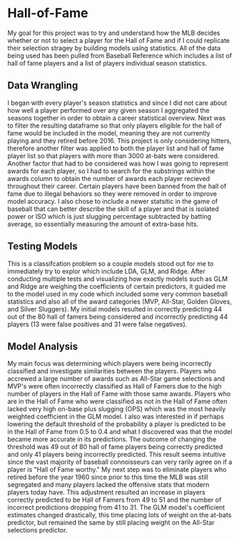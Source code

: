 # Hall-of-Fame

My goal for this project was to try and understand how the MLB decides whether or not to select a player for the Hall of Fame and if I could replicate their selection stragey by building models using statistics. All of the data being used has been pulled from Baseball Reference which includes a list of hall of fame players and a list of players individual season statistics. 
## Data Wrangling

I began with every player's season statistics and since I did not care about how well a player performed over any given season I aggregated the seasons together in order to obtain a career statistical overview. Next was to filter the resulting dataframe so that only players eligible for the hall of fame would be included in the model, meaning they are not currently playing and they retired before 2016. This project is only considering hitters, therefore another filter was applied to both the player list and hall of fame player list so that players with more than 3000 at-bats were considered. Another factor that had to be considered was how I was going to represent awards for each player, so I had to search for the substrings within the awards column to obtain the number of awards each player recieved throughout their career. Certain players have been banned from the hall of fame due to illegal behaviors so they were removed in order to improve model accuracy. I also chose to include a newer statsitic in the game of baseball that can better describe the skill of a player and that is isolated power or ISO which is just slugging percentage subtracted by batting average, so essentially measuring the amount of extra-base hits.

## Testing Models

This is a classifcation problem so a couple models stood out for me to immediately try to explor which include LDA, GLM, and Ridge. After conducting multiple tests and visualizing how exactly models such as GLM and Ridge are weighing the coefficients of certain predictors, it guided me to the model used in my code which included some very common baseball statistics and also all of the award categories (MVP, All-Star, Golden Gloves, and Silver Sluggers). My initial models resulted in correctly predicting 44 out of the 80 hall of famers being considered and incorrectly predicting 44 players (13 were false positives and 31 were false negatives).

## Model Analysis

My main focus was determining which players were being incorrectly classified and investigate similarities between the players. Players who accrewed a large number of awards such as All-Star game selections and MVP's were often incorrectly classified as Hall of Famers due to the high number of players in the Hall of Fame with those same awards. Players who are in the Hall of Fame who were classified as not in the Hall of Fame often lacked very high on-base plus slugging (OPS) which was the most heavily weighted coefficient in the GLM model. I also was interested in if perhaps lowering the default threshold of the probability a player is predicted to be in the Hall of Fame from 0.5 to 0.4 and what I discovered was that the model became more accurate in its predictions. The outcome of changing the threshold was 49 out of 80 hall of fame players being correctly predicted and only 41 players being incorrectly predicted. This result seems intuitive since the vast majority of baseball connoisseurs can very rarily agree on if a player is "Hall of Fame worthy." My next step was to eliminate players who retired before the year 1960 since prior to this time the MLB was still segregated and many players lacked the offensive stats that modern players today have. This adjustment resulted an increase in players correctly predicted to be Hall of Famers from 49 to 51 and the number of incorrect predictions dropping from 41 to 31. The GLM model's coefficient estimates changed drastically, this time placing lots of weight on the at-bats predictor, but remained the same by still placing weight on the All-Star selections predictor. 
